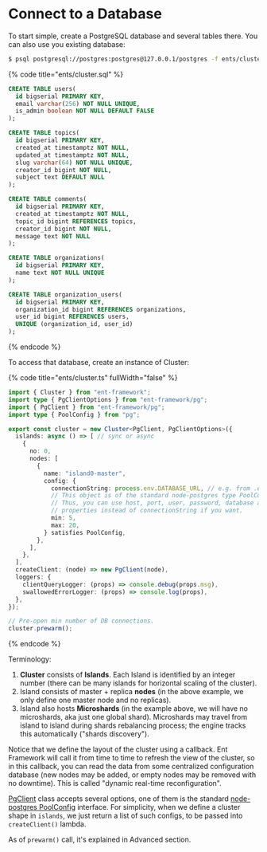 # Connect to a Database

To start simple, create a PostgreSQL database and several tables there. You can also use you existing database:

```bash
$ psql postgresql://postgres:postgres@127.0.0.1/postgres -f ents/cluster.sql
```

{% code title="ents/cluster.sql" %}
```sql
CREATE TABLE users(
  id bigserial PRIMARY KEY,
  email varchar(256) NOT NULL UNIQUE,
  is_admin boolean NOT NULL DEFAULT FALSE
);

CREATE TABLE topics(
  id bigserial PRIMARY KEY,
  created_at timestamptz NOT NULL,
  updated_at timestamptz NOT NULL,
  slug varchar(64) NOT NULL UNIQUE,
  creator_id bigint NOT NULL,
  subject text DEFAULT NULL
);

CREATE TABLE comments(
  id bigserial PRIMARY KEY,
  created_at timestamptz NOT NULL,
  topic_id bigint REFERENCES topics,
  creator_id bigint NOT NULL,
  message text NOT NULL
);

CREATE TABLE organizations(
  id bigserial PRIMARY KEY,
  name text NOT NULL UNIQUE
);

CREATE TABLE organization_users(
  id bigserial PRIMARY KEY,
  organization_id bigint REFERENCES organizations,
  user_id bigint REFERENCES users,
  UNIQUE (organization_id, user_id)
);
```
{% endcode %}

To access that database, create an instance of Cluster:

{% code title="ents/cluster.ts" fullWidth="false" %}
```typescript
import { Cluster } from "ent-framework";
import type { PgClientOptions } from "ent-framework/pg";
import { PgClient } from "ent-framework/pg";
import type { PoolConfig } from "pg";

export const cluster = new Cluster<PgClient, PgClientOptions>({
  islands: async () => [ // sync or async
    {
      no: 0,
      nodes: [
        {
          name: "island0-master",
          config: {
            connectionString: process.env.DATABASE_URL, // e.g. from .env
            // This object is of the standard node-postgres type PoolConfig.
            // Thus, you can use host, port, user, password, database and other
            // properties instead of connectionString if you want.
            min: 5,
            max: 20,
          } satisfies PoolConfig,
        },
      ],
    },
  ],
  createClient: (node) => new PgClient(node),
  loggers: {
    clientQueryLogger: (props) => console.debug(props.msg),
    swallowedErrorLogger: (props) => console.log(props),
  },
});

// Pre-open min number of DB connections.
cluster.prewarm();
```
{% endcode %}

Terminology:

1. **Cluster** consists of **Islands**. Each Island is identified by an integer number (there can be many islands for horizontal scaling of the cluster).
2. Island consists of master + replica **nodes** (in the above example, we only define one master node and no replicas).&#x20;
3. Island also hosts **Microshards** (in the example above, we will have no microshards, aka just one global shard). Microshards may travel from island to island during shards rebalancing process; the engine tracks this automatically ("shards discovery").

Notice that we define the layout of the cluster using a callback. Ent Framework will call it from time to time to refresh the view of the cluster, so in this callback, you can read the data from some centralized configuration database (new nodes may be added, or empty nodes may be removed with no downtime). This is called "dynamic real-time reconfiguration".

[PgClient](https://github.com/clickup/ent-framework/blob/main/docs/classes/PgClient.md) class accepts several options, one of them is the standard [node-postgres PoolConfig](https://node-postgres.com/apis/pool) interface. For simplicity, when we define a cluster shape in `islands`, we just return a list of such configs, to be passed into `createClient()` lambda.

As of `prewarm()` call, it's explained in Advanced section.
